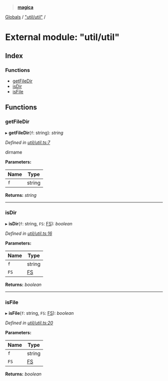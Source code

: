 > **[magica](../README.md)**

[Globals](../README.md) / ["util/util"](_util_util_.md) /

# External module: "util/util"

## Index

### Functions

* [getFileDir](_util_util_.md#getfiledir)
* [isDir](_util_util_.md#isdir)
* [isFile](_util_util_.md#isfile)

## Functions

###  getFileDir

▸ **getFileDir**(`f`: string): *string*

*Defined in [util/util.ts:7](https://github.com/cancerberoSgx/magica/blob/1a62845/src/util/util.ts#L7)*

dirname

**Parameters:**

Name | Type |
------ | ------ |
`f` | string |

**Returns:** *string*

___

###  isDir

▸ **isDir**(`f`: string, `FS`: [FS](../interfaces/_file_emscriptenfs_.fs.md)): *boolean*

*Defined in [util/util.ts:16](https://github.com/cancerberoSgx/magica/blob/1a62845/src/util/util.ts#L16)*

**Parameters:**

Name | Type |
------ | ------ |
`f` | string |
`FS` | [FS](../interfaces/_file_emscriptenfs_.fs.md) |

**Returns:** *boolean*

___

###  isFile

▸ **isFile**(`f`: string, `FS`: [FS](../interfaces/_file_emscriptenfs_.fs.md)): *boolean*

*Defined in [util/util.ts:20](https://github.com/cancerberoSgx/magica/blob/1a62845/src/util/util.ts#L20)*

**Parameters:**

Name | Type |
------ | ------ |
`f` | string |
`FS` | [FS](../interfaces/_file_emscriptenfs_.fs.md) |

**Returns:** *boolean*